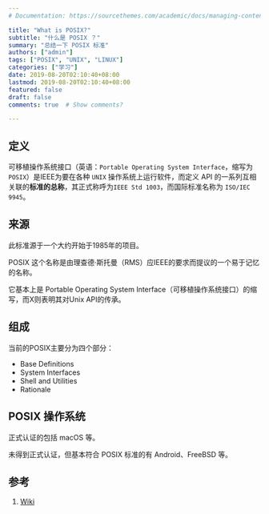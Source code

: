 ```yaml
---
# Documentation: https://sourcethemes.com/academic/docs/managing-content/

title: "What is POSIX?"
subtitle: "什么是 POSIX ？"
summary: "总结一下 POSIX 标准"
authors: ["admin"]
tags: ["POSIX", "UNIX", "LINUX"]
categories: ["学习"]
date: 2019-08-20T02:10:40+08:00
lastmod: 2019-08-20T02:10:40+08:00
featured: false
draft: false
comments: true  # Show comments?

---
```


## 定义

可移植操作系统接口（英语：`Portable Operating System Interface`，缩写为`POSIX`）是IEEE为要在各种 `UNIX` 操作系统上运行软件，而定义 API 的一系列互相关联的**标准的总称**，其正式称呼为`IEEE Std 1003`，而国际标准名称为 `ISO/IEC 9945`。

## 来源

此标准源于一个大约开始于1985年的项目。

POSIX 这个名称是由理查德·斯托曼（RMS）应IEEE的要求而提议的一个易于记忆的名称。

它基本上是 Portable Operating System Interface（可移植操作系统接口）的缩写，而X则表明其对Unix API的传承。

## 组成

当前的POSIX主要分为四个部分：

* Base Definitions
* System Interfaces
* Shell and Utilities
* Rationale

## POSIX 操作系统

正式认证的包括 macOS 等。

未得到正式认证，但基本符合 POSIX 标准的有 Android、FreeBSD 等。

## 参考

1. [Wiki](https://en.wikipedia.org/wiki/POSIX)
